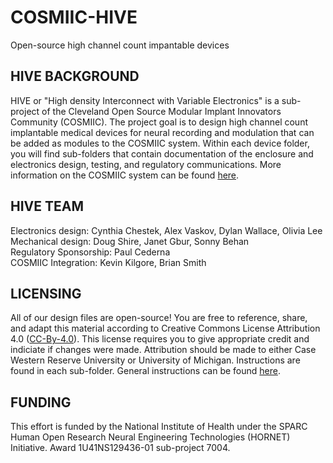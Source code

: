 # COSMIIC-HIVE
Open-source high channel count impantable devices

## HIVE BACKGROUND
HIVE or "High density Interconnect with Variable Electronics" is a sub-project of the Cleveland Open Source Modular Implant Innovators Community (COSMIIC). The project goal is to design high channel count implantable medical devices for neural recording and modulation that can be added as modules to the COSMIIC system. Within each device folder, you will find sub-folders that contain documentation of the enclosure and electronics design, testing, and regulatory communications. More information on the COSMIIC system can be found [here](https://cosmiic.org/).

## HIVE TEAM
Electronics design: Cynthia Chestek, Alex Vaskov, Dylan Wallace, Olivia Lee  
Mechanical design: Doug Shire, Janet Gbur, Sonny Behan  
Regulatory Sponsorship: Paul Cederna  
COSMIIC Integration: Kevin Kilgore, Brian Smith  

## LICENSING
All of our design files are open-source! You are free to reference, share, and adapt this material according to Creative Commons License Attribution 4.0 ([CC-By-4.0](https://creativecommons.org/licenses/by/4.0/)).
This license requires you to give appropriate credit and indiciate if changes were made. Attribution should be made to either Case Western Reserve University or University of Michigan. Instructions are found in each sub-folder. General instructions can be found [here](https://wiki.creativecommons.org/wiki/best_practices_for_attribution).

## FUNDING
This effort is funded by the National Institute of Health under the SPARC Human Open Research Neural Engineering Technologies (HORNET) Initiative. Award 1U41NS129436-01 sub-project 7004.
 

